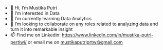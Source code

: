 - 👋 Hi, I’m Mustika Putri
- 👀 I’m interested in Data
- 🌱 I’m currently learning Data Analytics
- 💞️ I’m looking to collaborate on any roles related to analyzing data and turn it into remarkable insight
- 📫 Find me on Linkedin: https://www.linkedin.com/in/mustika-putri-pertiwi/ or email me on mustikaputriprtw@gmail.com

<!---
tikaputrika/tikaputrika is a ✨ special ✨ repository because its `README.md` (this file) appears on your GitHub profile.
You can click the Preview link to take a look at your changes.
--->
